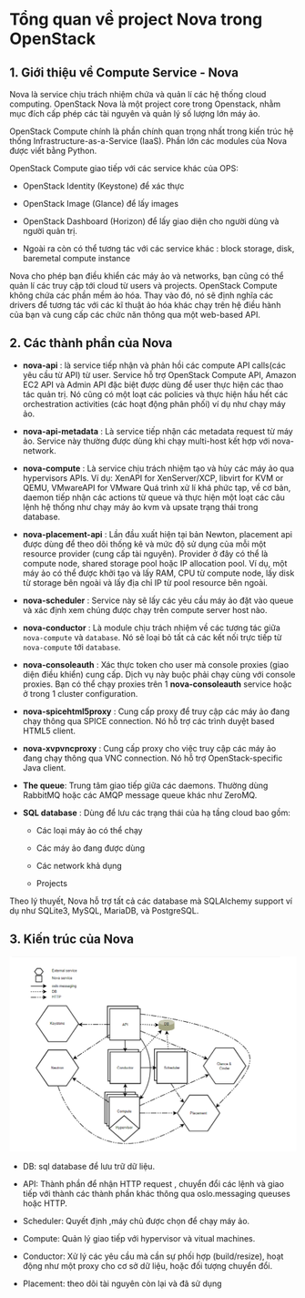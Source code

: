 # Tổng quan về project Nova trong OpenStack

## 1. Giới thiệu về Compute Service - Nova

Nova là service chịu trách nhiệm chứa và quản lí các hệ thống cloud computing. OpenStack Nova là một project core trong Openstack, nhằm mục đích cấp phép các tài nguyên và quản lý số lượng lớn máy ảo.

OpenStack Compute chính là phần chính quan trọng nhất trong kiến trúc hệ thống Infrastructure-as-a-Service (IaaS). Phần lớn các modules của Nova được viết bằng Python.

OpenStack Compute giao tiếp với các service khác của OPS:

- OpenStack Identity (Keystone) để xác thực

- OpenStack Image (Glance) để lấy images

- OpenStack Dashboard (Horizon) để lấy giao diện cho người dùng và người quản trị.

- Ngoài ra còn có thể tương tác với các service khác : block storage, disk, baremetal compute instance

Nova cho phép bạn điều khiển các máy ảo và networks, bạn cũng có thể quản lí các truy cập tới cloud từ users và projects. OpenStack Compute không chứa các phần mềm ảo hóa. Thay vào đó, nó sẽ định nghĩa các drivers để tương tác với các kĩ thuật ảo hóa khác chạy trên hệ điều hành của bạn và cung cấp các chức năn thông qua một web-based API.

## 2. Các thành phần của Nova

- **nova-api** : là service tiếp nhận và phản hồi các compute API calls(các yêu cầu từ API) từ user. Service hỗ trợ OpenStack Compute API, Amazon EC2 API và Admin API đặc biệt được dùng để user thực hiện các thao tác quản trị. Nó cũng có một loạt các policies và thực hiện hầu hết các orchestration activities (các hoạt động phân phối) ví dụ như chạy máy ảo.

- **nova-api-metadata** : Là service tiếp nhận các metadata request từ máy ảo. Service này thường được dùng khi chạy multi-host kết hợp với nova-network.

- **nova-compute** : Là service chịu trách nhiệm tạo và hủy các máy ảo qua hypervisors APIs. Ví dụ: XenAPI for XenServer/XCP, libvirt for KVM or QEMU, VMwareAPI for VMware Quá trình xử lí khá phức tạp, về cơ bản, daemon tiếp nhận các actions từ queue và thực hiện một loạt các câu lệnh hệ thống như chạy máy ảo kvm và upsate trạng thái trong database.

- **nova-placement-api** : Lần đầu xuất hiện tại bản Newton, placement api được dùng để theo dõi thống kê và mức độ sử dụng của mỗi một resource provider (cung cấp tài nguyên). Provider ở đây có thể là compute node, shared storage pool hoặc IP allocation pool. Ví dụ, một máy ảo có thể được khởi tạo và lấy RAM, CPU từ compute node, lấy disk từ storage bên ngoài và lấy địa chỉ IP từ pool resource bên ngoài.

- **nova-scheduler** : Service này sẽ lấy các yêu cầu máy ảo đặt vào queue và xác định xem chúng được chạy trên compute server host nào.

- **nova-conductor** : Là module chịu trách nhiệm về các tương tác giữa `nova-compute` và `database`. Nó sẽ loại bỏ tất cả các kết nối trực tiếp từ `nova-compute` tới `database`.

- **nova-consoleauth** : Xác thực token cho user mà console proxies (giao diện điều khiển) cung cấp. Dịch vụ này buộc phải chạy cùng với console proxies. Bạn có thể chạy proxies trên 1 **nova-consoleauth** service hoặc ở trong 1 cluster configuration.

- **nova-spicehtml5proxy** : Cung cấp proxy để truy cập các máy ảo đang chạy thông qua SPICE connection. Nó hỗ trợ các trình duyệt based HTML5 client.

- **nova-xvpvncproxy** : Cung cấp proxy cho việc truy cập các máy ảo đang chạy thông qua VNC connection. Nó hỗ trợ OpenStack-specific Java client.

- **The queue**: Trung tâm giao tiếp giữa các daemons. Thường dùng RabbitMQ hoặc các AMQP message queue khác như ZeroMQ.

- **SQL database** : Dùng để lưu các trạng thái của hạ tầng cloud bao gồm:

    - Các loại máy ảo có thể chạy

    - Các máy ảo đang được dùng

    - Các network khả dụng

    - Projects

Theo lý thuyết, Nova hỗ trợ tất cả các database mà SQLAlchemy support ví dụ như SQLite3, MySQL, MariaDB, và PostgreSQL.

## 3. Kiến trúc của Nova

![](../images/Screenshot_1.png)

- DB: sql database để lưu trữ dữ liệu.

- API: Thành phần để nhận HTTP request , chuyển đổi các lệnh và giao tiếp với thành các thành phần khác thông qua oslo.messaging queuses hoặc HTTP.

- Scheduler: Quyết định ,máy chủ được chọn để chạy máy ảo.

- Compute: Quản lý giao tiếp với hypervisor và vitual machines.

- Conductor: Xử lý các yêu cầu mà cần sự phối hợp (build/resize), hoạt động như một proxy cho cơ sở dữ liệu, hoặc đối tượng chuyển đổi.

- Placement: theo dõi tài nguyên còn lại và đã sử dụng
